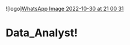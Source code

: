 ![logo][WhatsApp Image 2022-10-30 at 21 00 31](https://user-images.githubusercontent.com/48575505/199049884-1d37ff89-322a-401d-b80d-9a35b0d32eb6.jpeg)

# Data_Analyst!
